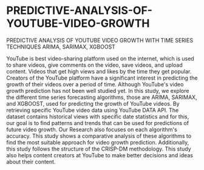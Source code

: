 # PREDICTIVE-ANALYSIS-OF-YOUTUBE-VIDEO-GROWTH
PREDICTIVE ANALYSIS OF YOUTUBE VIDEO GROWTH WITH TIME SERIES TECHNIQUES ARIMA, SARIMAX, XGBOOST

YouTube is best video-sharing platform used on the internet, which is used to share videos, give comments on the video, save videos, and upload content. Videos that get high views and likes by the time they get popular. Creators of the YouTube platform have a significant interest in predicting the growth of their videos over a period of time.  Although YouTube's video growth prediction has not been well studied yet. In this study, we explore the different time series forecasting algorithms, those are ARIMA, SARIMAX, and XGBOOST, used for predicting the growth of YouTube videos. By retrieving specific YouTube video data using YouTube DATA API. The dataset contains historical views with specific date statistics and for this, our goal is to find patterns and trends that can be used for predictions of future video growth. Our Research also focuses on each algorithm's accuracy. This study shows a comparative analysis of these algorithms to find the most suitable approach for video growth prediction. Additionally, this study follows the structure of the CRISP-DM methodology. This study also helps content creators at YouTube to make better decisions and ideas about their content.

